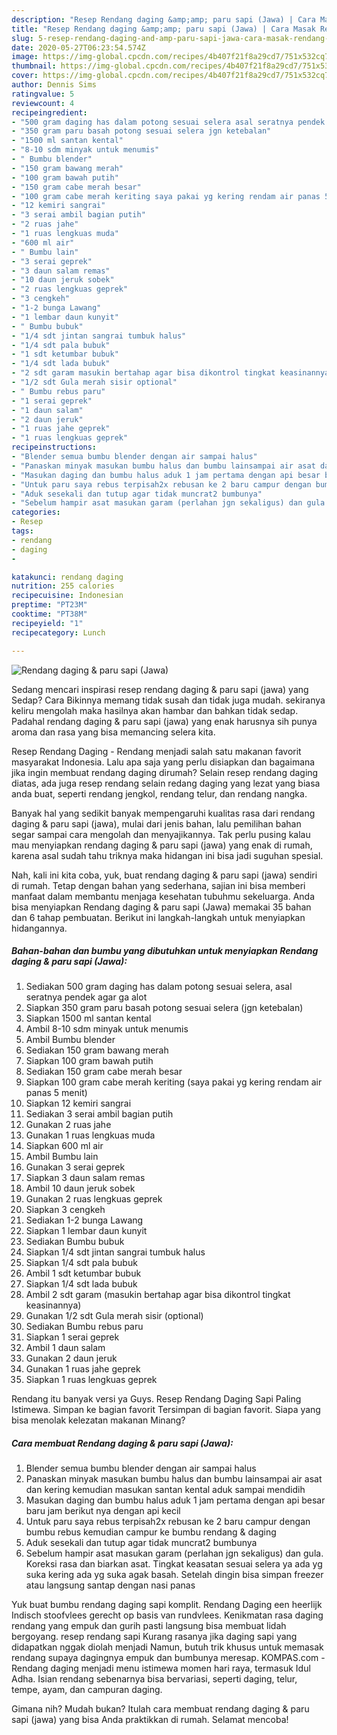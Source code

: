 ```yaml
---
description: "Resep Rendang daging &amp;amp; paru sapi (Jawa) | Cara Masak Rendang daging &amp;amp; paru sapi (Jawa) Yang Bisa Manjain Lidah"
title: "Resep Rendang daging &amp;amp; paru sapi (Jawa) | Cara Masak Rendang daging &amp;amp; paru sapi (Jawa) Yang Bisa Manjain Lidah"
slug: 5-resep-rendang-daging-and-amp-paru-sapi-jawa-cara-masak-rendang-daging-and-amp-paru-sapi-jawa-yang-bisa-manjain-lidah
date: 2020-05-27T06:23:54.574Z
image: https://img-global.cpcdn.com/recipes/4b407f21f8a29cd7/751x532cq70/rendang-daging-paru-sapi-jawa-foto-resep-utama.jpg
thumbnail: https://img-global.cpcdn.com/recipes/4b407f21f8a29cd7/751x532cq70/rendang-daging-paru-sapi-jawa-foto-resep-utama.jpg
cover: https://img-global.cpcdn.com/recipes/4b407f21f8a29cd7/751x532cq70/rendang-daging-paru-sapi-jawa-foto-resep-utama.jpg
author: Dennis Sims
ratingvalue: 5
reviewcount: 4
recipeingredient:
- "500 gram daging has dalam potong sesuai selera asal seratnya pendek agar ga alot"
- "350 gram paru basah potong sesuai selera jgn ketebalan"
- "1500 ml santan kental"
- "8-10 sdm minyak untuk menumis"
- " Bumbu blender"
- "150 gram bawang merah"
- "100 gram bawah putih"
- "150 gram cabe merah besar"
- "100 gram cabe merah keriting saya pakai yg kering rendam air panas 5 menit"
- "12 kemiri sangrai"
- "3 serai ambil bagian putih"
- "2 ruas jahe"
- "1 ruas lengkuas muda"
- "600 ml air"
- " Bumbu lain"
- "3 serai geprek"
- "3 daun salam remas"
- "10 daun jeruk sobek"
- "2 ruas lengkuas geprek"
- "3 cengkeh"
- "1-2 bunga Lawang"
- "1 lembar daun kunyit"
- " Bumbu bubuk"
- "1/4 sdt jintan sangrai tumbuk halus"
- "1/4 sdt pala bubuk"
- "1 sdt ketumbar bubuk"
- "1/4 sdt lada bubuk"
- "2 sdt garam masukin bertahap agar bisa dikontrol tingkat keasinannya"
- "1/2 sdt Gula merah sisir optional"
- " Bumbu rebus paru"
- "1 serai geprek"
- "1 daun salam"
- "2 daun jeruk"
- "1 ruas jahe geprek"
- "1 ruas lengkuas geprek"
recipeinstructions:
- "Blender semua bumbu blender dengan air sampai halus"
- "Panaskan minyak masukan bumbu halus dan bumbu lainsampai air asat dan kering kemudian masukan santan kental aduk sampai mendidih"
- "Masukan daging dan bumbu halus aduk 1 jam pertama dengan api besar baru jam berikut nya dengan api kecil"
- "Untuk paru saya rebus terpisah2x rebusan ke 2 baru campur dengan bumbu rebus kemudian campur ke bumbu rendang &amp; daging"
- "Aduk sesekali dan tutup agar tidak muncrat2 bumbunya"
- "Sebelum hampir asat masukan garam (perlahan jgn sekaligus) dan gula. Koreksi rasa dan biarkan asat. Tingkat keasatan sesuai selera ya ada yg suka kering ada yg suka agak basah. Setelah dingin bisa simpan freezer atau langsung santap dengan nasi panas"
categories:
- Resep
tags:
- rendang
- daging
- 

katakunci: rendang daging  
nutrition: 255 calories
recipecuisine: Indonesian
preptime: "PT23M"
cooktime: "PT38M"
recipeyield: "1"
recipecategory: Lunch

---
```



![Rendang daging &amp; paru sapi (Jawa)](https://img-global.cpcdn.com/recipes/4b407f21f8a29cd7/751x532cq70/rendang-daging-paru-sapi-jawa-foto-resep-utama.jpg)

Sedang mencari inspirasi resep rendang daging &amp; paru sapi (jawa) yang Sedap? Cara Bikinnya memang tidak susah dan tidak juga mudah. sekiranya keliru mengolah maka hasilnya akan hambar dan bahkan tidak sedap. Padahal rendang daging &amp; paru sapi (jawa) yang enak harusnya sih punya aroma dan rasa yang bisa memancing selera kita.

Resep Rendang Daging - Rendang menjadi salah satu makanan favorit masyarakat Indonesia. Lalu apa saja yang perlu disiapkan dan bagaimana jika ingin membuat rendang daging dirumah? Selain resep rendang daging diatas, ada juga resep rendang selain redang daging yang lezat yang biasa anda buat, seperti rendang jengkol, rendang telur, dan rendang nangka.

Banyak hal yang sedikit banyak mempengaruhi kualitas rasa dari rendang daging &amp; paru sapi (jawa), mulai dari jenis bahan, lalu pemilihan bahan segar sampai cara mengolah dan menyajikannya. Tak perlu pusing kalau mau menyiapkan rendang daging &amp; paru sapi (jawa) yang enak di rumah, karena asal sudah tahu triknya maka hidangan ini bisa jadi suguhan spesial.


Nah, kali ini kita coba, yuk, buat rendang daging &amp; paru sapi (jawa) sendiri di rumah. Tetap dengan bahan yang sederhana, sajian ini bisa memberi manfaat dalam membantu menjaga kesehatan tubuhmu sekeluarga. Anda bisa menyiapkan Rendang daging &amp; paru sapi (Jawa) memakai 35 bahan dan 6 tahap pembuatan. Berikut ini langkah-langkah untuk menyiapkan hidangannya.

<!--inarticleads1-->

##### Bahan-bahan dan bumbu yang dibutuhkan untuk menyiapkan Rendang daging &amp; paru sapi (Jawa):

1. Sediakan 500 gram daging has dalam potong sesuai selera, asal seratnya pendek agar ga alot
1. Siapkan 350 gram paru basah potong sesuai selera (jgn ketebalan)
1. Siapkan 1500 ml santan kental
1. Ambil 8-10 sdm minyak untuk menumis
1. Ambil  Bumbu blender
1. Sediakan 150 gram bawang merah
1. Siapkan 100 gram bawah putih
1. Sediakan 150 gram cabe merah besar
1. Siapkan 100 gram cabe merah keriting (saya pakai yg kering rendam air panas 5 menit)
1. Siapkan 12 kemiri sangrai
1. Sediakan 3 serai ambil bagian putih
1. Gunakan 2 ruas jahe
1. Gunakan 1 ruas lengkuas muda
1. Siapkan 600 ml air
1. Ambil  Bumbu lain
1. Gunakan 3 serai geprek
1. Siapkan 3 daun salam remas
1. Ambil 10 daun jeruk sobek
1. Gunakan 2 ruas lengkuas geprek
1. Siapkan 3 cengkeh
1. Sediakan 1-2 bunga Lawang
1. Siapkan 1 lembar daun kunyit
1. Sediakan  Bumbu bubuk
1. Siapkan 1/4 sdt jintan sangrai tumbuk halus
1. Siapkan 1/4 sdt pala bubuk
1. Ambil 1 sdt ketumbar bubuk
1. Siapkan 1/4 sdt lada bubuk
1. Ambil 2 sdt garam (masukin bertahap agar bisa dikontrol tingkat keasinannya)
1. Gunakan 1/2 sdt Gula merah sisir (optional)
1. Sediakan  Bumbu rebus paru
1. Siapkan 1 serai geprek
1. Ambil 1 daun salam
1. Gunakan 2 daun jeruk
1. Gunakan 1 ruas jahe geprek
1. Siapkan 1 ruas lengkuas geprek


Rendang itu banyak versi ya Guys. Resep Rendang Daging Sapi Paling Istimewa. Simpan ke bagian favorit Tersimpan di bagian favorit. Siapa yang bisa menolak kelezatan makanan Minang? 

<!--inarticleads2-->

##### Cara membuat Rendang daging &amp; paru sapi (Jawa):

1. Blender semua bumbu blender dengan air sampai halus
1. Panaskan minyak masukan bumbu halus dan bumbu lainsampai air asat dan kering kemudian masukan santan kental aduk sampai mendidih
1. Masukan daging dan bumbu halus aduk 1 jam pertama dengan api besar baru jam berikut nya dengan api kecil
1. Untuk paru saya rebus terpisah2x rebusan ke 2 baru campur dengan bumbu rebus kemudian campur ke bumbu rendang &amp; daging
1. Aduk sesekali dan tutup agar tidak muncrat2 bumbunya
1. Sebelum hampir asat masukan garam (perlahan jgn sekaligus) dan gula. Koreksi rasa dan biarkan asat. Tingkat keasatan sesuai selera ya ada yg suka kering ada yg suka agak basah. Setelah dingin bisa simpan freezer atau langsung santap dengan nasi panas


Yuk buat bumbu rendang daging sapi komplit. Rendang Daging een heerlijk Indisch stoofvlees gerecht op basis van rundvlees. Kenikmatan rasa daging rendang yang empuk dan gurih pasti langsung bisa membuat lidah bergoyang. resep rendang sapi Kurang rasanya jika daging sapi yang didapatkan nggak diolah menjadi Namun, butuh trik khusus untuk memasak rendang supaya dagingnya empuk dan bumbunya meresap. KOMPAS.com - Rendang daging menjadi menu istimewa momen hari raya, termasuk Idul Adha. Isian rendang sebenarnya bisa bervariasi, seperti daging, telur, tempe, ayam, dan campuran daging. 

Gimana nih? Mudah bukan? Itulah cara membuat rendang daging &amp; paru sapi (jawa) yang bisa Anda praktikkan di rumah. Selamat mencoba!
